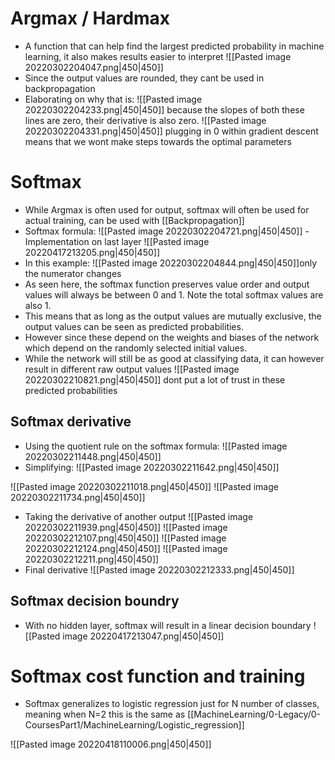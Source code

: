 # Argmax / Hardmax
- A function that can help find the largest predicted probability in machine learning, it also makes results easier to interpret
![[Pasted image 20220302204047.png|450|450]]
- Since the output values are rounded, they cant be used in backpropagation
- Elaborating on why that is:
![[Pasted image 20220302204233.png|450|450]]
because the slopes of both these lines are zero, their derivative is also zero.
![[Pasted image 20220302204331.png|450|450]]
plugging in 0 within gradient descent means that we wont make steps towards the optimal parameters

# Softmax
- While Argmax is often used for output, softmax will often be used for actual training, can be used with [[Backpropagation]]
- Softmax formula:
![[Pasted image 20220302204721.png|450|450]]
-Implementation on last layer 
![[Pasted image 20220417213205.png|450|450]]
- In this example:
![[Pasted image 20220302204844.png|450|450]]only the numerator changes
- As seen here, the softmax function preserves value order and output values will always be between 0 and 1. Note the total softmax values are also 1. 
- This means that as long as the output values are mutually exclusive, the output values can be seen as predicted probabilities.
- However since these depend on the weights and biases of the network which depend on the randomly selected initial values.
- While the network will still be as good at classifying data, it can however result in different raw output values
![[Pasted image 20220302210821.png|450|450]]
dont put a lot of trust in these predicted probabilities 

## Softmax derivative
- Using the quotient rule on the softmax formula:
![[Pasted image 20220302211448.png|450|450]]
- Simplifying:
![[Pasted image 20220302211642.png|450|450]]

![[Pasted image 20220302211018.png|450|450]]
![[Pasted image 20220302211734.png|450|450]]

- Taking the derivative of another output
![[Pasted image 20220302211939.png|450|450]]
![[Pasted image 20220302212107.png|450|450]]
![[Pasted image 20220302212124.png|450|450]]
![[Pasted image 20220302212211.png|450|450]]
- Final derivative
![[Pasted image 20220302212333.png|450|450]]

## Softmax decision boundry
- With no hidden layer, softmax will result in a linear decision boundary 
![[Pasted image 20220417213047.png|450|450]]

# Softmax cost function and training
- Softmax generalizes to logistic regression just for N number of classes, meaning when N=2 this is the same as [[MachineLearning/0-Legacy/0-CoursesPart1/MachineLearning/Logistic_regression]] 

![[Pasted image 20220418110006.png|450|450]]

